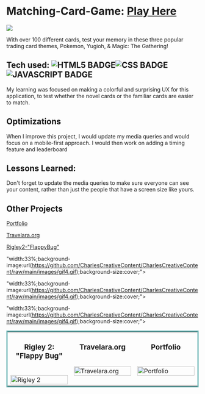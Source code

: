 # Matching-Card-Game: <a href="https://poke-matchcards.netlify.app/" target="_blank">Play Here</a>
<a href="https://poke-matchcards.netlify.app/" target="_blank"><img src="https://github.com/CharlesCreativeContent/CharlesCreativeContent/raw/main/images/gif3.gif" /></a>

With over 100 different cards, test your memory in these three popular trading card themes, Pokemon, Yugioh, & Magic: The Gathering!

## Tech used: ![HTML5 BADGE](https://img.shields.io/static/v1?label=|&message=HTML5&color=23555f&style=plastic&logo=html5)![CSS BADGE](https://img.shields.io/static/v1?label=|&message=CSS3&color=285f65&style=plastic&logo=css3)![JAVASCRIPT BADGE](https://img.shields.io/static/v1?label=|&message=JAVASCRIPT&color=3c7f5d&style=plastic&logo=javascript)

My learning was focused on making a colorful and surprising UX for this application, to test whether the novel cards or the familiar cards are easier to match.

## Optimizations
When I improve this project, I would update my media queries and would focus on a mobile-first approach. I would then work on adding a timing feature and leaderboard

## Lessons Learned:

Don't forget to update the media queries to make sure everyone can see your content, rather than just the people that have a screen size like yours.





## Other Projects
<a target="_blank" href="https://github.com/CharlesCreativeContent/Portfolio2021">Portfolio</a>

<a target="_blank" href="https://github.com/CharlesCreativeContent/lucid">Travelara.org</a>

<a target="_blank" href="https://github.com/CharlesCreativeContent/Rigley2-FlappyBug"> Rigley2-"FlappyBug"</a>

"width:33%;background-image:url(https://github.com/CharlesCreativeContent/CharlesCreativeContent/raw/main/images/gif4.gif);background-size:cover;">
  

"width:33%;background-image:url(https://github.com/CharlesCreativeContent/CharlesCreativeContent/raw/main/images/gif4.gif);background-size:cover;">


"width:33%;background-image:url(https://github.com/CharlesCreativeContent/CharlesCreativeContent/raw/main/images/gif4.gif);background-size:cover;">


<table bordercolor="#66b2b2">
  
  <tr>
    <td width="33.3%" valign="top">
      <h3 align="center">Rigley 2: "Flappy Bug"</h3>
        <br />
      <a target="_blank" href="https://github.com/CharlesCreativeContent/Rigley2-FlappyBug">
            <img src="https://github.com/CharlesCreativeContent/CharlesCreativeContent/raw/main/images/gif2.gif" width="100%"  alt="Rigley 2"/>
        </a>
    </td>
    <td width="33.3%" valign="top">
      <h3 align="center">Travelara.org</h3>
      <br />
        <a target="_blank" href="https://github.com/CharlesCreativeContent/lucid">
          <img src="https://github.com/CharlesCreativeContent/CharlesCreativeContent/raw/main/images/gif1.gif" width="100%" alt="Travelara.org"/>
        </a>
    </td>
    <td width="33.3%" valign="top">
      <h3 align="center">Portfolio</h3>
        <br />
        <a target="_blank" href="https://github.com/CharlesCreativeContent/Portfolio2021/">
          <img src="https://github.com/CharlesCreativeContent/CharlesCreativeContent/raw/main/images/gif3.gif" width="100%" alt="Portfolio"/>
        </a>
    </td>
  </tr>
</table>

